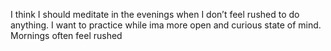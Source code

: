 I think I should meditate in the evenings when I don’t feel rushed to do anything. I want to practice while ima more open and curious state of mind. Mornings often feel rushed